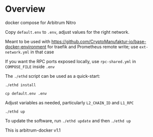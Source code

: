 # Overview

docker compose for Arbitrum Nitro

Copy `default.env` to `.env`, adjust values for the right network.

Meant to be used with https://github.com/CryptoManufaktur-io/base-docker-environment for traefik and Prometheus remote write;
use `ext-network.yml` in that case

If you want the RPC ports exposed locally, use `rpc-shared.yml` in `COMPOSE_FILE` inside `.env`

The `./ethd` script can be used as a quick-start:

`./ethd install`

`cp default.env .env`

Adjust variables as needed, particularly `L2_CHAIN_ID` and `L1_RPC`

`./ethd up`

To update the software, run `./ethd update` and then `./ethd up`

This is arbitrum-docker v1.1
